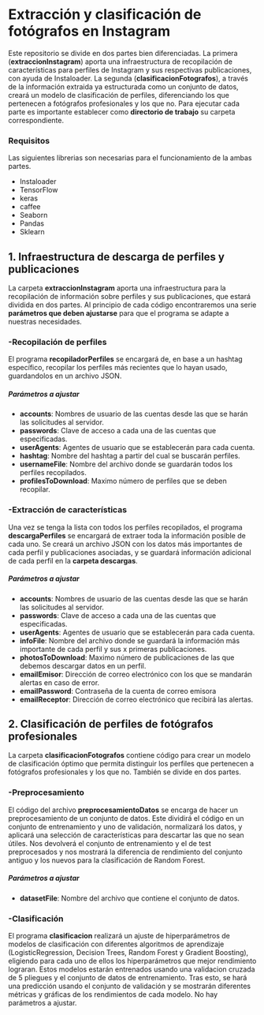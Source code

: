 # Extracción y clasificación de fotógrafos en Instagram

Este repositorio se divide en dos partes bien diferenciadas. La primera (**extraccionInstagram**) aporta una infraestructura de recopilación de características para perfiles de Instagram y sus respectivas publicaciones, con ayuda de Instaloader. La segunda (**clasificacionFotografos**), a través de la información extraida ya estructurada como un conjunto de datos, creará un modelo de clasificación de perfiles, diferenciando los que pertenecen a fotógrafos profesionales y los que no. Para ejecutar cada parte es importante establecer como **directorio de trabajo** su carpeta correspondiente.

### Requisitos

Las siguientes librerias son necesarias para el funcionamiento de la ambas partes.
  - Instaloader
  - TensorFlow
  - keras
  - caffee
  - Seaborn
  - Pandas
  - Sklearn

## 1. Infraestructura de descarga de perfiles y publicaciones

La carpeta **extraccionInstagram** aporta una infraestructura para la recopilación de información sobre perfiles y sus publicaciones, que estará dividida en dos partes. Al principio de cada código encontraremos una serie **parámetros que deben ajustarse** para que el programa se adapte a nuestras necesidades.

### -Recopilación de perfiles 
El programa **recopiladorPerfiles** se encargará de, en base a un hashtag específico, recopilar los perfiles más recientes que lo hayan usado, guardandolos en un archivo JSON.
##### Parámetros a ajustar

- **accounts**: Nombres de usuario de las cuentas desde las que se harán las solicitudes al servidor.
- **passwords**: Clave de acceso a cada una de las cuentas que especificadas.
- **userAgents**: Agentes de usuario que se establecerán para cada cuenta.
- **hashtag**: Nombre del hashtag a partir del cual se buscarán perfiles.
- **usernameFile**: Nombre del archivo donde se guardarán todos los perfiles recopilados.
- **profilesToDownload**: Maximo número de perfiles que se deben recopilar.
    


### -Extracción de características
Una vez se tenga la lista con todos los perfiles recopilados, el programa **descargaPerfiles** se encargará de extraer toda la información posible de cada uno. Se creará un archivo JSON con los datos más importantes de cada perfil y publicaciones asociadas, y se guardará información adicional de cada perfil en la **carpeta descargas**.

##### Parámetros a ajustar

- **accounts**: Nombres de usuario de las cuentas desde las que se harán las solicitudes al servidor.
- **passwords**: Clave de acceso a cada una de las cuentas que especificadas.
- **userAgents**: Agentes de usuario que se establecerán para cada cuenta.
- **infoFile**: Nombre del archivo donde se guardará la información más importante de cada perfil y sus x primeras publicaciones.
- **photosToDownload**: Maximo número de publicaciones de las que debemos descargar datos en un perfil.
- **emailEmisor**: Dirección de correo electrónico con los que se mandarán alertas en caso de error.
- **emailPassword**: Contraseña de la cuenta de correo emisora
- **emailReceptor**: Dirección de correo electrónico que recibirá las alertas.

## 2. Clasificación de perfiles de fotógrafos profesionales

La carpeta **clasificacionFotografos** contiene código para crear un modelo de clasificación óptimo que permita distinguir los perfiles que pertenecen a fotógrafos profesionales y los que no. También se divide en dos partes.

### -Preprocesamiento

El código del archivo **preprocesamientoDatos** se encarga de hacer un preprocesamiento de un conjunto de datos. Este dividirá el código en un conjunto de entrenamiento y uno de validación, normalizará los datos, y aplicará una selección de características para descartar las que no sean útiles. Nos devolverá el conjunto de entrenamiento y el de test preprocesados y nos mostrará la diferencia de rendimiento del conjunto antiguo y los nuevos para la clasificación de Random Forest.

##### Parámetros a ajustar

- **datasetFile**: Nombre del archivo que contiene el conjunto de datos.

### -Clasificación

El programa **clasificacion** realizará un ajuste de hiperparámetros de modelos de clasificación con diferentes algoritmos de aprendizaje (LogisticRegression, Decision Trees, Random Forest y Gradient Boosting), eligiendo para cada uno de ellos los hiperparámetros que mejor rendimiento lograran. Estos modelos estarán entrenados usando una validacion cruzada de 5 pliegues y el conjunto de datos de entrenamiento. Tras esto, se hará una predicción usando el conjunto de validación y se mostrarán diferentes métricas y gráficas de los rendimientos de cada modelo. No hay parámetros a ajustar.
